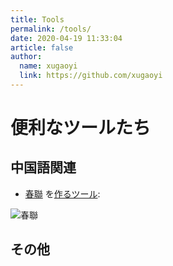 ```yaml
---
title: Tools
permalink: /tools/
date: 2020-04-19 11:33:04
article: false
author:
  name: xugaoyi
  link: https://github.com/xugaoyi
---
```


# 便利なツールたち

## 中国語関連

<!-- <p align="center">
<img src="https://cdn.jsdelivr.net/gh/xugaoyi/image_store@master/blog/qrcode.zdqv9mlfc0g.jpg" width="200">
</p> -->

<!-- ::: center
关注公众号[有趣研究社]，回复`前端资源`，获取 [前端学习资料](https://github.com/xugaoyi/blog-gitalk-comment/wiki/Front-end-Study)
::: -->

- [春聯](https://ja.wikipedia.org/wiki/春聯) を[作るツール](https://cl.xugaoyi.com/):

![春聯](https://cdn.jsdelivr.net/gh/colorp/img/2022/春聯.png)

## その他
